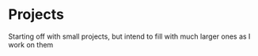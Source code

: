 # Projects
Starting off with small projects, but intend to fill with much larger ones as I work on them
